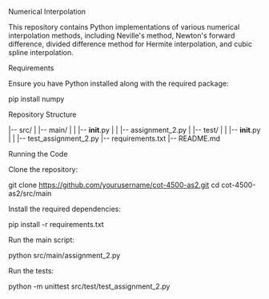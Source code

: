 Numerical Interpolation

This repository contains Python implementations of various numerical interpolation methods, including Neville's method, Newton's forward difference, divided difference method for Hermite interpolation, and cubic spline interpolation.

Requirements

Ensure you have Python installed along with the required package:

pip install numpy

Repository Structure

|-- src/
|   |-- main/
|   |   |-- __init__.py
|   |   |-- assignment_2.py
|   |-- test/
|   |   |-- __init__.py
|   |   |-- test_assignment_2.py
|-- requirements.txt
|-- README.md

Running the Code

Clone the repository:

git clone https://github.com/yourusername/cot-4500-as2.git
cd cot-4500-as2/src/main

Install the required dependencies:

pip install -r requirements.txt

Run the main script:

python src/main/assignment_2.py

Run the tests:

python -m unittest src/test/test_assignment_2.py